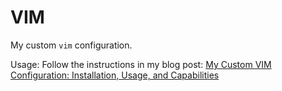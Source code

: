 # VIM
My custom `vim` configuration.

Usage: Follow the instructions in my blog post: [My Custom VIM Configuration: Installation, Usage, and Capabilities](http://khou22.github.io/programming/2017/08/04/my-custom-vim-configuration-installation-usage-and-capabilities.html)